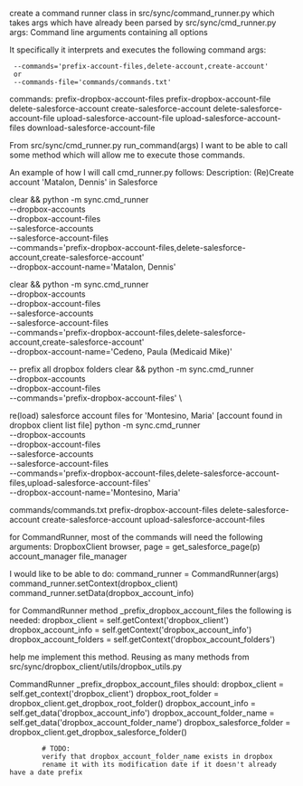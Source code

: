 

create a command runner class in src/sync/command_runner.py which takes args which have already been parsed by src/sync/cmd_runner.py
     args: Command line arguments containing all options

It specifically it interprets and executes the following command args:

     --commands='prefix-account-files,delete-account,create-account'
     or 
     --commands-file='commands/commands.txt'

commands:
    prefix-dropbox-account-files
    prefix-dropbox-account-file
    delete-salesforce-account
    create-salesforce-account
    delete-salesforce-account-file
    upload-salesforce-account-file
    upload-salesforce-account-files
    download-salesforce-account-file


From src/sync/cmd_runner.py run_command(args) I want to be able to call some method which will allow me to execute those commands.


An example of how I will call cmd_runner.py follows:
Description: (Re)Create account 'Matalon, Dennis' in Salesforce

clear && python -m sync.cmd_runner \
  --dropbox-accounts \
  --dropbox-account-files \
  --salesforce-accounts \
  --salesforce-account-files \
  --commands='prefix-dropbox-account-files,delete-salesforce-account,create-salesforce-account' \
  --dropbox-account-name='Matalon, Dennis'

clear && python -m sync.cmd_runner \
  --dropbox-accounts \
  --dropbox-account-files \
  --salesforce-accounts \
  --salesforce-account-files \
  --commands='prefix-dropbox-account-files,delete-salesforce-account,create-salesforce-account' \
  --dropbox-account-name='Cedeno, Paula (Medicaid Mike)'

-- prefix all dropbox folders
clear && python -m sync.cmd_runner \
  --dropbox-accounts \
  --dropbox-account-files \
  --commands='prefix-dropbox-account-files' \

re(load) salesforce account files for 'Montesino, Maria' [account found in dropbox client list file]
python -m sync.cmd_runner \
  --dropbox-accounts \
  --dropbox-account-files \
  --salesforce-accounts \
  --salesforce-account-files \
  --commands='prefix-dropbox-account-files,delete-salesforce-account-files,upload-salesforce-account-files' \
  --dropbox-account-name='Montesino, Maria'
  
  

commands/commands.txt
prefix-dropbox-account-files
delete-salesforce-account
create-salesforce-account
upload-salesforce-account-files





for CommandRunner, most of the commands will need the following arguments:
DropboxClient
browser, page = get_salesforce_page(p)
account_manager
file_manager

I would like to be able to do:
command_runner = CommandRunner(args)
command_runner.setContext(dropbox_client)
command_runner.setData(dropbox_account_info)

for CommandRunner method _prefix_dropbox_account_files the following is needed:
dropbox_client = self.getContext('dropbox_client')
dropbox_account_info = self.getContext('dropbox_account_info')
dropbox_account_folders = self.getContext('dropbox_account_folders')


help me implement this method.
Reusing as many methods from src/sync/dropbox_client/utils/dropbox_utils.py

CommandRunner _prefix_dropbox_account_files should:
            dropbox_client = self.get_context('dropbox_client')
            dropbox_root_folder = dropbox_client.get_dropbox_root_folder()
            dropbox_account_info = self.get_data('dropbox_account_info')
            dropbox_account_folder_name = self.get_data('dropbox_account_folder_name')
            dropbox_salesforce_folder = dropbox_client.get_dropbox_salesforce_folder()

            # TODO: 
            verify that dropbox_account_folder_name exists in dropbox 
            rename it with its modification date if it doesn't already have a date prefix